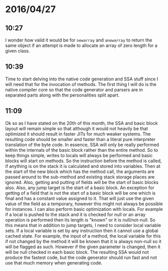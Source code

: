# 2016/04/27

## 10:27

I wonder how valid it would be for `newarray` and `anewarray` to return the
same object if an attempt is made to allocate an array of zero length for a
given class.

## 10:39

Time to start delving into the native code generation and SSA stuff since I
will need that for the invocation of methods. The first thing I will do is the
native compiler core so that the code generator and parsers are in separated
parts along with the personalities split apart.

## 11:09

Ok so as I have stated on the 20th of this month, the SSA and basic block
layout will remain simple so that although it would not heavily be that
optimized it should result in faster JITs for much weaker systems. The
resulting code should be smaller and faster than a literal pure interpreter
translation of the byte code. In essence, SSA will only be really performed
within the internals of the basic block rather than the entire method. So to
keep things simple, writes to locals will always be performed and basic blocks
will start on methods. So the instruction before the method is called, if
anything is on the stack it is calculated and stored into variables. Then at
the start of the new block which has the method call, the arguments are passed
around to the sub-method and existing stack storage places are ignored. Also,
getting and putting of fields will be the start of basic blocks also. Also, any
jump target is the start of a basic block. An exception for getting of a field
that is not the start of a basic block will be one which is final and has a
constant value assigned to it. That will just use the given value of the
field as a temporary, however this might not always be possible for instances.
I can also perform basic optimization with locals. For example if a local is
pushed to the stack and it is checked for null or an array operation is
performed then its length is "known" or it is null/not-null. So this means that
in addition to jump targets, I need to consider local variable sets. If a local
variable is set by any instruction then it cannot use a global cached state.
For example, the input of a method, the local variable for this if not changed
by the method it will be known that it is always non-null so it will be flagged
as such. However if the given parameter is changed, then it will be null
checked in each basic block. The resulting SSA would not produce the fastest
code, but the code generator should run fast and not use that much memory
when generating code.


